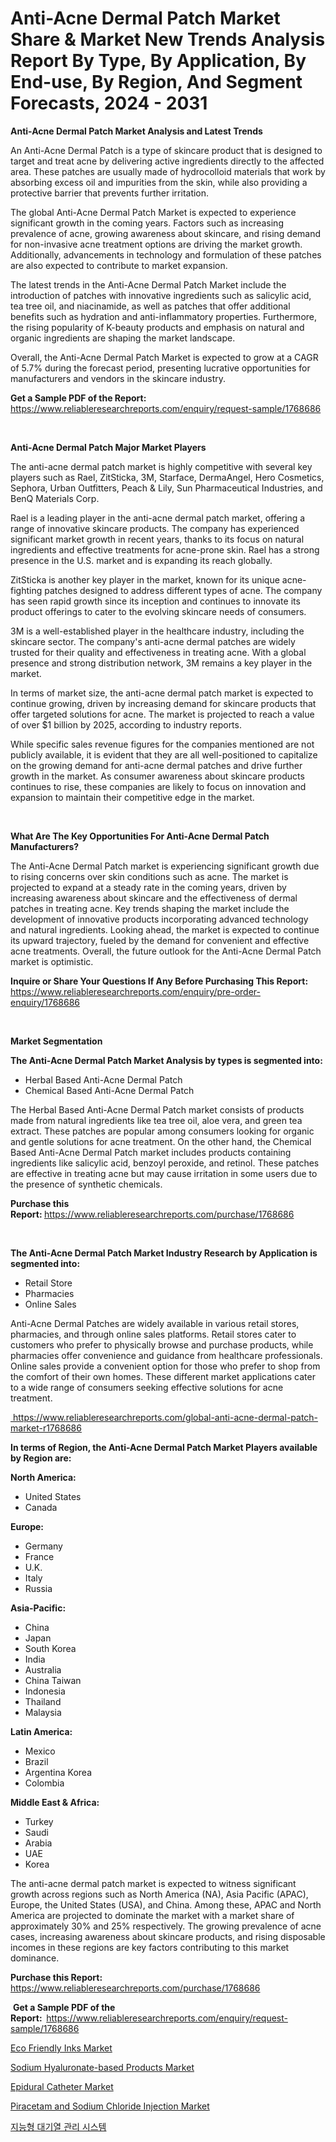 <p><h1>Anti-Acne Dermal Patch Market Share & Market New Trends Analysis Report By Type, By Application, By End-use, By Region, And Segment Forecasts, 2024 - 2031</h1></p><p><strong>Anti-Acne Dermal Patch Market Analysis and Latest Trends</strong></p>
<p><p>An Anti-Acne Dermal Patch is a type of skincare product that is designed to target and treat acne by delivering active ingredients directly to the affected area. These patches are usually made of hydrocolloid materials that work by absorbing excess oil and impurities from the skin, while also providing a protective barrier that prevents further irritation.</p><p>The global Anti-Acne Dermal Patch Market is expected to experience significant growth in the coming years. Factors such as increasing prevalence of acne, growing awareness about skincare, and rising demand for non-invasive acne treatment options are driving the market growth. Additionally, advancements in technology and formulation of these patches are also expected to contribute to market expansion.</p><p>The latest trends in the Anti-Acne Dermal Patch Market include the introduction of patches with innovative ingredients such as salicylic acid, tea tree oil, and niacinamide, as well as patches that offer additional benefits such as hydration and anti-inflammatory properties. Furthermore, the rising popularity of K-beauty products and emphasis on natural and organic ingredients are shaping the market landscape.</p><p>Overall, the Anti-Acne Dermal Patch Market is expected to grow at a CAGR of 5.7% during the forecast period, presenting lucrative opportunities for manufacturers and vendors in the skincare industry.</p></p>
<p><strong>Get a Sample PDF of the Report:&nbsp;</strong> <a href="https://www.reliableresearchreports.com/enquiry/request-sample/1768686">https://www.reliableresearchreports.com/enquiry/request-sample/1768686</a></p>
<p>&nbsp;</p>
<p><strong>Anti-Acne Dermal Patch Major Market Players</strong></p>
<p><p>The anti-acne dermal patch market is highly competitive with several key players such as Rael, ZitSticka, 3M, Starface, DermaAngel, Hero Cosmetics, Sephora, Urban Outfitters, Peach & Lily, Sun Pharmaceutical Industries, and BenQ Materials Corp. </p><p>Rael is a leading player in the anti-acne dermal patch market, offering a range of innovative skincare products. The company has experienced significant market growth in recent years, thanks to its focus on natural ingredients and effective treatments for acne-prone skin. Rael has a strong presence in the U.S. market and is expanding its reach globally.</p><p>ZitSticka is another key player in the market, known for its unique acne-fighting patches designed to address different types of acne. The company has seen rapid growth since its inception and continues to innovate its product offerings to cater to the evolving skincare needs of consumers.</p><p>3M is a well-established player in the healthcare industry, including the skincare sector. The company's anti-acne dermal patches are widely trusted for their quality and effectiveness in treating acne. With a global presence and strong distribution network, 3M remains a key player in the market.</p><p>In terms of market size, the anti-acne dermal patch market is expected to continue growing, driven by increasing demand for skincare products that offer targeted solutions for acne. The market is projected to reach a value of over $1 billion by 2025, according to industry reports.</p><p>While specific sales revenue figures for the companies mentioned are not publicly available, it is evident that they are all well-positioned to capitalize on the growing demand for anti-acne dermal patches and drive further growth in the market. As consumer awareness about skincare products continues to rise, these companies are likely to focus on innovation and expansion to maintain their competitive edge in the market.</p></p>
<p>&nbsp;</p>
<p><strong>What Are The Key Opportunities For Anti-Acne Dermal Patch Manufacturers?</strong></p>
<p><p>The Anti-Acne Dermal Patch market is experiencing significant growth due to rising concerns over skin conditions such as acne. The market is projected to expand at a steady rate in the coming years, driven by increasing awareness about skincare and the effectiveness of dermal patches in treating acne. Key trends shaping the market include the development of innovative products incorporating advanced technology and natural ingredients. Looking ahead, the market is expected to continue its upward trajectory, fueled by the demand for convenient and effective acne treatments. Overall, the future outlook for the Anti-Acne Dermal Patch market is optimistic.</p></p>
<p><strong>Inquire or Share Your Questions If Any Before Purchasing This Report:</strong> <a href="https://www.reliableresearchreports.com/enquiry/pre-order-enquiry/1768686">https://www.reliableresearchreports.com/enquiry/pre-order-enquiry/1768686</a></p>
<p>&nbsp;</p>
<p><strong>Market Segmentation</strong></p>
<p><strong>The Anti-Acne Dermal Patch Market Analysis by types is segmented into:</strong></p>
<p><ul><li>Herbal Based Anti-Acne Dermal Patch</li><li>Chemical Based Anti-Acne Dermal Patch</li></ul></p>
<p><p>The Herbal Based Anti-Acne Dermal Patch market consists of products made from natural ingredients like tea tree oil, aloe vera, and green tea extract. These patches are popular among consumers looking for organic and gentle solutions for acne treatment. On the other hand, the Chemical Based Anti-Acne Dermal Patch market includes products containing ingredients like salicylic acid, benzoyl peroxide, and retinol. These patches are effective in treating acne but may cause irritation in some users due to the presence of synthetic chemicals.</p></p>
<p><strong>Purchase this Report:&nbsp;</strong><a href="https://www.reliableresearchreports.com/purchase/1768686">https://www.reliableresearchreports.com/purchase/1768686</a></p>
<p>&nbsp;</p>
<p><strong>The Anti-Acne Dermal Patch Market Industry Research by Application is segmented into:</strong></p>
<p><ul><li>Retail Store</li><li>Pharmacies</li><li>Online Sales</li></ul></p>
<p><p>Anti-Acne Dermal Patches are widely available in various retail stores, pharmacies, and through online sales platforms. Retail stores cater to customers who prefer to physically browse and purchase products, while pharmacies offer convenience and guidance from healthcare professionals. Online sales provide a convenient option for those who prefer to shop from the comfort of their own homes. These different market applications cater to a wide range of consumers seeking effective solutions for acne treatment.</p></p>
<p><a href="https://www.reliableresearchreports.com/global-anti-acne-dermal-patch-market-r1768686">&nbsp;https://www.reliableresearchreports.com/global-anti-acne-dermal-patch-market-r1768686</a></p>
<p><strong>In terms of Region, the Anti-Acne Dermal Patch Market Players available by Region are:</strong></p>
<p>
    <p> <strong> North America: </strong>
        <ul>
            <li>United States</li>
            <li>Canada</li>
        </ul>
        </p> 
    <p> <strong> Europe: </strong>
        <ul>
            <li>Germany</li>
            <li>France</li>
            <li>U.K.</li>
            <li>Italy</li>
            <li>Russia</li>
        </ul>
        </p> 
    <p> <strong> Asia-Pacific: </strong>
        <ul>
            <li>China</li>
            <li>Japan</li>
            <li>South Korea</li>
            <li>India</li>
            <li>Australia</li>
            <li>China Taiwan</li>
            <li>Indonesia</li>
            <li>Thailand</li>
            <li>Malaysia</li>
        </ul>
        </p> 
    <p> <strong> Latin America: </strong>
        <ul>
            <li>Mexico</li>
            <li>Brazil</li>
            <li>Argentina Korea</li>
            <li>Colombia</li>
        </ul>
        </p> 
    <p> <strong> Middle East & Africa: </strong>
        <ul>
            <li>Turkey</li>
            <li>Saudi</li>
            <li>Arabia</li>
            <li>UAE</li>
            <li>Korea</li>
        </ul>
    </p>
    </p>
<p><p>The anti-acne dermal patch market is expected to witness significant growth across regions such as North America (NA), Asia Pacific (APAC), Europe, the United States (USA), and China. Among these, APAC and North America are projected to dominate the market with a market share of approximately 30% and 25% respectively. The growing prevalence of acne cases, increasing awareness about skincare products, and rising disposable incomes in these regions are key factors contributing to this market dominance.</p></p>
<p><strong>Purchase this Report: </strong><a href="https://www.reliableresearchreports.com/purchase/1768686">https://www.reliableresearchreports.com/purchase/1768686</a></p>
<p>&nbsp;<strong>Get a Sample PDF of the Report:&nbsp;&nbsp;</strong><a href="https://www.reliableresearchreports.com/enquiry/request-sample/1768686">https://www.reliableresearchreports.com/enquiry/request-sample/1768686</a></p>
<p><strong></strong></p>
<p><p><a href="https://www.linkedin.com/pulse/eco-friendly-inks-market-furnish-information-size-share-dynamics-xl4df">Eco Friendly Inks Market</a></p><p><a href="https://github.com/Glendatilghmankmgz0rbhwpy/Market-Research-Report-List-2/blob/main/sodium-hyaluronate-based-products-market.md">Sodium Hyaluronate-based Products Market</a></p><p><a href="https://www.linkedin.com/pulse/epidural-catheter-market-size-share-amp-trends-analysis-report-tegtf">Epidural Catheter Market</a></p><p><a href="https://github.com/dx0328/Market-Research-Report-List-2/blob/main/piracetam-and-sodium-chloride-injection-market.md">Piracetam and Sodium Chloride Injection Market</a></p><p><a href="https://github.com/fernandotryO5lson96765/Market-Research-Report-List-1/blob/main/642961057444.md">지능형 대기열 관리 시스템</a></p></p>